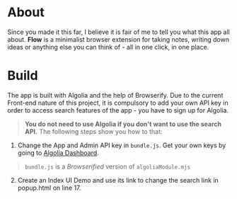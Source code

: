 # About
Since you made it this far, I believe it is fair of me to tell you what this app all about. **Flow** is a minimalist browser extension for taking notes, writing down ideas or anything
else you can think of - all in one click, in one place.
# Build
The app is built with Algolia and the help of Browserify.
Due to the current Front-end nature of this project, it is compulsory to add your own API key in order to access search features of the app - you have to sign up for Algolia.
> **You do not need to use Algolia if you don't want to use the search API.**
The following steps show you how to that:
1. Change the App and Admin API key in `bundle.js`. Get your own keys by going to [Algolia Dashboard](algolia.com/api-keys).
> `bundle.js` is a *Browserified* version of `algoliaModule.mjs`
2. Create an Index UI Demo and use its link to change the search link in popup.html on line 17.

